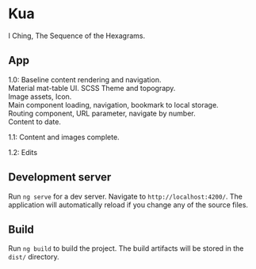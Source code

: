 # Kua

I Ching, The Sequence of the Hexagrams.

## App

1.0: Baseline content rendering and navigation.  
Material mat-table UI. SCSS Theme and topograpy.  
Image assets, Icon.  
Main component loading, navigation, bookmark to local storage.  
Routing component, URL parameter, navigate by number.  
Content to date.  

1.1: Content and images complete.  

1.2: Edits  

## Development server

Run `ng serve` for a dev server. Navigate to `http://localhost:4200/`. The application will automatically reload if you change any of the source files.

## Build

Run `ng build` to build the project. The build artifacts will be stored in the `dist/` directory.  